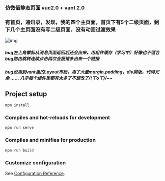### 仿微信静态页面 vue2.0 + vant 2.0
### 有首页，通讯录，发现，我的四个主页面，首页下有5个二级页面，剩下几个主页面没有写二级页面，没有动画过渡效果 
![img](https://user-images.githubusercontent.com/99640168/173088910-b17970ce-8b87-4571-b1f0-193658872c64.png)
##### bug左上角徽标从消息页面返回后还会出来，用组件缓存（学习中）好像也不适合 bug路由跳转连续点击两次会报错多出来一个链接 
#####  bug没用到vant里的Layout布局，用了大量margin,padding，div排版，代码冗余 …… 几乎每个组件里都有太多了不想改了/(ㄒoㄒ)/~~ 
## Project setup
```
npm install
```

### Compiles and hot-reloads for development
```
npm run serve
```

### Compiles and minifies for production
```
npm run build
```

### Customize configuration
See [Configuration Reference](https://cli.vuejs.org/config/).



